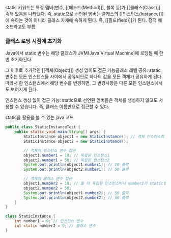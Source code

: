 
static 키워드는 특정 멤버(변수, [[메소드(Method)]], 블록 등)가 [[클래스(Class)]] 속해 있음을 나타낸다. 즉, static으로 선언된 멤버는 클래스의 [[인스턴스(Instance)]]에 속하는 것이 아니라 클래스 자체에 속하게 된다.
즉, [[필드(field)]]가 된다.
정적 메소드라고도 부름

### 클래스 로딩 시점에 초기화

Java에서 static 변수는 해당 클래스가 JVM(Java Virtual Machine)에 로딩될 때 한 번 초기화된다. 

그 이후로 추가적인 [[객체(Object)]] 생성 없이도 접근 가능클래스 레벨 공유: static 변수는 모든 인스턴스들 사이에서 공유되므로 하나의 값을 모든 객체가 공유하게 된다. 따라서 한 인스턴스에서 해당 변수를 변경하면, 그 변경사항은 다른 모든 인스턴스에서도 보여지게 된다.

인스턴스 생성 없이 접근 가능: static으로 선언된 멤버들은 객체를 생성하지 않고도 사용할 수 있습니다. 즉, 클래스 이름만으로 접근할 수 있다.

static을 활용을 볼 수 있는 java 코드
```java
public class StaticInstanceTest {
    public static void main(String[] args) {
        StaticInstance object1 = new StaticInstance(); // 객체 인스턴스화
        StaticInstance object2 = new StaticInstance();

        // 객체의 인스턴스 변수 접근
        object1.number1 = 10; // 독립된 인스턴스1
        object2.number1 = 50; // 독립된 인스턴스2
        System.out.println(object1.number1); // 10 출력
        System.out.println(object2.number1); // 50 출력

        // 객체의 클래스 변수 접근
        object1.number2 = 10; // 둘 다 독립된 인스턴스이나 number2가 static필드 이므로 공유
        object2.number2 = 50;
        System.out.println(object1.number2); // 50 출력
        System.out.println(object2.number2); // 50 출력
    }
}

class StaticInstance {
	int number1 = 0; // 인스턴스 변수
	int static number2 = 0; // 클래스 변수
}
```